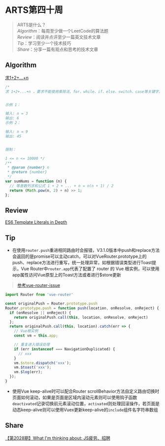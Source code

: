 # ARTS第四十周

> ARTS是什么？  
  *Algorithm*：每周至少做一个LeetCode的算法题  
  *Review*：阅读并点评至少一篇英文技术文章  
  *Tip*：学习至少一个技术技巧  
  *Share*：分享一篇有观点和思考的技术文章  

## Algorithm

[求1+2+…+n](https://leetcode-cn.com/problems/qiu-12n-lcof/)

```js
/*
求 1+2+...+n ，要求不能使用乘除法、for、while、if、else、switch、case等关键字及条件判断语句（A?B:C）。


示例 1：

输入: n = 3
输出: 6
示例 2：

输入: n = 9
输出: 45


限制：

1 <= n <= 10000 */
/**
 * @param {number} n
 * @return {number}
 */
var sumNums = function (n) {
  // 等差数列求和公式 1 + 2 + ... + n = n(n + 1) / 2
  return (Math.pow(n, 2) + n) >> 1;
};
```

## Review

[ES6 Template Literals in Depth](https://ponyfoo.com/articles/es6-template-strings-in-depth)

## Tip

- 在使用`router.push`重进相同路由时会报错，V3.1.0版本中push和replace方法会返回的是promise可以主动catch，可以对VueRouter.prototype上的push、replace方法进行重写，统一处理异常，如根据错误类型进行Toast提示，Vue Router中`router.app`代表了配置了 router 的 Vue 根实例，可以使用app属性访问Vue原型上的Toast方法或者进行$store更新
  
> [参考vue-router-issue](https://github.com/vuejs/vue-router/issues/2881)

```js
import Router from 'vue-router'

const originalPush = Router.prototype.push
Router.prototype.push = function push(location, onResolve, onReject) {
  if (onResolve || onReject) {
    return originalPush.call(this, location, onResolve, onReject)
  };
  return originalPush.call(this, location).catch(err => {
    // Vue根实例
    const vm = this.app;

    // 重复进入错误处理
    if (err instanceof === NavigationDuplicated) {
      // xxx
    }
    vm.$store.dispatch('xxx');
    vm.$toast('xxx');
    vm.$log(err);
  });
}

```

- 使用Vue keep-alive时可以配合Router scrollBehavior方法自定义路由切换时页面如何滚动，如果是页面是区域内滚动元素则可以使用钩子函数`deactivated`记录切换前元素滚动位置，`activated`则处理回滚操作，若页面是动态keep-alive则可以使用Vuex更新keep-alive的`include`组件名字符串数组

## Share

[【第2028期】What I'm thinking about: JS疲劳、招聘](https://mp.weixin.qq.com/s/42r-HqT8UOvQV-mLgkYHpA)
